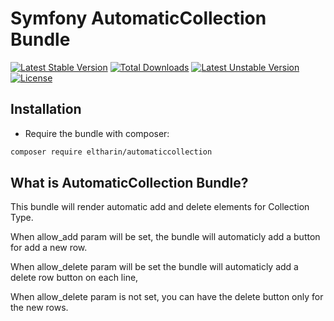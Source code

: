 Symfony AutomaticCollection Bundle
==========================

[![Latest Stable Version](http://poser.pugx.org/eltharin/automaticcollection/v)](https://packagist.org/packages/eltharin/automaticcollection) 
[![Total Downloads](http://poser.pugx.org/eltharin/automaticcollection/downloads)](https://packagist.org/packages/eltharin/automaticcollection) 
[![Latest Unstable Version](http://poser.pugx.org/eltharin/automaticcollection/v/unstable)](https://packagist.org/packages/eltharin/automaticcollection) 
[![License](http://poser.pugx.org/eltharin/automaticcollection/license)](https://packagist.org/packages/eltharin/automaticcollection)

Installation
------------

* Require the bundle with composer:

``` bash
composer require eltharin/automaticcollection
```

What is AutomaticCollection Bundle?
---------------------------
This bundle will render automatic add and delete elements for Collection Type.

When allow_add param will be set, the bundle will automaticly add a button for add a new row.

When allow_delete param will be set the bundle will automaticly add a delete row button on each line,

When allow_delete param is not set, you can have the delete button only for the new rows.

